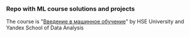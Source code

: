 ### Repo with ML course solutions and projects
The course is "[Введение в машинное обучение](https://www.coursera.org/learn/vvedenie-mashinnoe-obuchenie)" by HSE University and Yandex School of Data Analysis
